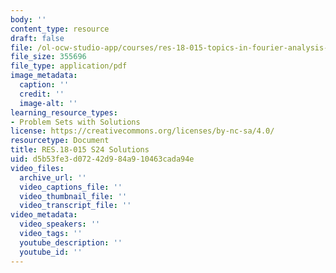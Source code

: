 ```yaml
---
body: ''
content_type: resource
draft: false
file: /ol-ocw-studio-app/courses/res-18-015-topics-in-fourier-analysis-spring-2024/mitres_18_015_s24_sol.pdf
file_size: 355696
file_type: application/pdf
image_metadata:
  caption: ''
  credit: ''
  image-alt: ''
learning_resource_types:
- Problem Sets with Solutions
license: https://creativecommons.org/licenses/by-nc-sa/4.0/
resourcetype: Document
title: RES.18-015 S24 Solutions
uid: d5b53fe3-d072-42d9-84a9-10463cada94e
video_files:
  archive_url: ''
  video_captions_file: ''
  video_thumbnail_file: ''
  video_transcript_file: ''
video_metadata:
  video_speakers: ''
  video_tags: ''
  youtube_description: ''
  youtube_id: ''
---
```

